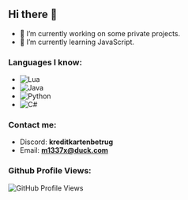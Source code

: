 ## Hi there 👋

- 🔭 I’m currently working on some private projects.
- 🌱 I’m currently learning JavaScript.

### Languages I know:
- ![Lua](https://img.shields.io/badge/Lua-2C2D72?style=for-the-badge&logo=lua&logoColor=white)
- ![Java](https://img.shields.io/badge/Java-007396?style=for-the-badge&logo=java&logoColor=white)
- ![Python](https://img.shields.io/badge/Python-3776AB?style=for-the-badge&logo=python&logoColor=white)
- ![C#](https://img.shields.io/badge/C%23-239120?style=for-the-badge&logo=c-sharp&logoColor=white)

### Contact me:
- Discord: **kreditkartenbetrug**
- Email: **m1337x@duck.com**

### Github Profile Views:
![GitHub Profile Views](https://komarev.com/ghpvc/?username=m1337xx&style=flat-square)
